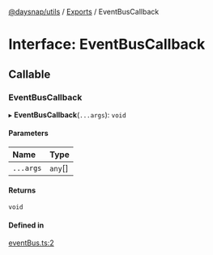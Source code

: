 [@daysnap/utils](../README.md) / [Exports](../modules.md) / EventBusCallback

# Interface: EventBusCallback

## Callable

### EventBusCallback

▸ **EventBusCallback**(`...args`): `void`

#### Parameters

| Name | Type |
| :------ | :------ |
| `...args` | `any`[] |

#### Returns

`void`

#### Defined in

[eventBus.ts:2](https://github.com/daysnap/utils/blob/c4d6925/src/eventBus.ts#L2)
